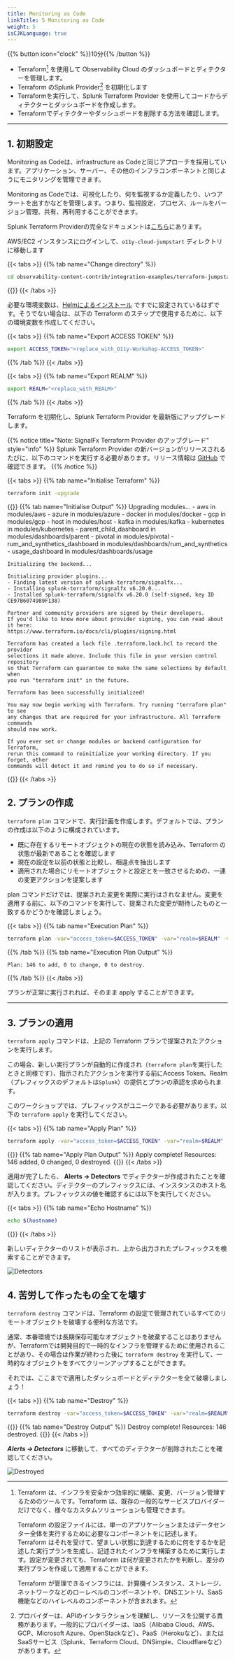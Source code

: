 ```yaml
---
title: Monitoring as Code
linkTitle: 5 Monitoring as Code
weight: 5
isCJKLanguage: true
---
```


{{% button icon="clock" %}}10分{{% /button %}}

* Terraform[^1] を使用して Observability Cloud のダッシュボードとディテクターを管理します。
* Terraform のSplunk Provider[^2] を初期化します
* Terraformを実行して、Splunk Terraform Provider を使用してコードからディテクターとダッシュボードを作成します。
* Terraformでディテクターやダッシュボードを削除する方法を確認します。

---

## 1. 初期設定

Monitoring as Codeは、infrastructure as Codeと同じアプローチを採用しています。アプリケーション、サーバー、その他のインフラコンポーネントと同じようにモニタリングを管理できます。

Monitoring as Codeでは、可視化したり、何を監視するか定義したり、いつアラートを出すかなどを管理します。つまり、監視設定、プロセス、ルールをバージョン管理、共有、再利用することができます。

Splunk Terraform Providerの完全なドキュメントは[こちら](https://registry.terraform.io/providers/splunk-terraform/signalfx/latest/docs)にあります。

AWS/EC2 インスタンスにログインして、`o11y-cloud-jumpstart` ディレクトリに移動します

{{< tabs >}}
{{% tab name="Change directory" %}}
```bash
cd observability-content-contrib/integration-examples/terraform-jumpstart
```
{{</tab >}}
{{< /tabs >}}

必要な環境変数は、[Helmによるインストール](../gdi/#2-helmによるインストール) ですでに設定されているはずです。そうでない場合は、以下の Terraform のステップで使用するために、以下の環境変数を作成してください。


{{< tabs >}}
{{% tab name="Export ACCESS TOKEN" %}}

``` bash
export ACCESS_TOKEN="<replace_with_O11y-Workshop-ACCESS_TOKEN>"
```

{{% /tab %}}
{{< /tabs >}}

{{< tabs >}}
{{% tab name="Export REALM" %}}

``` bash
export REALM="<replace_with_REALM>"
```

{{% /tab %}}
{{< /tabs >}}

Terraform を初期化し、Splunk Terraform Provider を最新版にアップグレードします。

{{% notice title="Note: SignalFx Terraform Provider のアップグレード" style="info" %}}
Splunk Terraform Provider の新バージョンがリリースされるたびに、以下のコマンドを実行する必要があります。リリース情報は [GitHub](https://github.com/splunk-terraform/terraform-provider-signalfx/releases) で確認できます。
{{% /notice %}}

{{< tabs >}}
{{% tab name="Initialise Terraform" %}}
```bash
terraform init -upgrade
```
{{</tab >}}
{{% tab name="Initialise Output" %}}
    Upgrading modules...
    - aws in modules/aws
    - azure in modules/azure
    - docker in modules/docker
    - gcp in modules/gcp
    - host in modules/host
    - kafka in modules/kafka
    - kubernetes in modules/kubernetes
    - parent_child_dashboard in modules/dashboards/parent
    - pivotal in modules/pivotal
    - rum_and_synthetics_dashboard in modules/dashboards/rum_and_synthetics
    - usage_dashboard in modules/dashboards/usage

    Initializing the backend...

    Initializing provider plugins...
    - Finding latest version of splunk-terraform/signalfx...
    - Installing splunk-terraform/signalfx v6.20.0...
    - Installed splunk-terraform/signalfx v6.20.0 (self-signed, key ID CE97B6074989F138)

    Partner and community providers are signed by their developers.
    If you'd like to know more about provider signing, you can read about it here:
    https://www.terraform.io/docs/cli/plugins/signing.html

    Terraform has created a lock file .terraform.lock.hcl to record the provider
    selections it made above. Include this file in your version control repository
    so that Terraform can guarantee to make the same selections by default when
    you run "terraform init" in the future.

    Terraform has been successfully initialized!

    You may now begin working with Terraform. Try running "terraform plan" to see
    any changes that are required for your infrastructure. All Terraform commands
    should now work.

    If you ever set or change modules or backend configuration for Terraform,
    rerun this command to reinitialize your working directory. If you forget, other
    commands will detect it and remind you to do so if necessary.
{{</tab >}}
{{< /tabs >}}

## 2. プランの作成

`terraform plan` コマンドで、実行計画を作成します。デフォルトでは、プランの作成は以下のように構成されています。

* 既に存在するリモートオブジェクトの現在の状態を読み込み、Terraform の状態が最新であることを確認します
* 現在の設定を以前の状態と比較し、相違点を抽出します
* 適用された場合にリモートオブジェクトと設定とを一致させるための、一連の変更アクションを提案します

plan コマンドだけでは、提案された変更を実際に実行はされなません。変更を適用する前に、以下のコマンドを実行して、提案された変更が期待したものと一致するかどうかを確認しましょう。

{{< tabs >}}
{{% tab name="Execution Plan" %}}

```bash
terraform plan -var="access_token=$ACCESS_TOKEN" -var="realm=$REALM" -var="o11y_prefix=[$(hostname)]"
```

{{% /tab %}}
{{% tab name="Execution Plan Output" %}}

``` text
Plan: 146 to add, 0 to change, 0 to destroy.
```

{{% /tab %}}
{{< /tabs >}}

プランが正常に実行されれば、そのまま apply することができます。

---

## 3. プランの適用

`terraform apply` コマンドは、上記の Terraform プランで提案されたアクションを実行します。

この場合、新しい実行プランが自動的に作成され（`terraform plan`を実行したときと同様です）、指示されたアクションを実行する前にAccess Token、Realm（プレフィックスのデフォルトは`Splunk`）の提供とプランの承認を求められます。

このワークショップでは、プレフィックスがユニークである必要があります。以下の `terraform apply` を実行してください。

{{< tabs >}}
{{% tab name="Apply Plan" %}}
```bash
terraform apply -var="access_token=$ACCESS_TOKEN" -var="realm=$REALM" -var="o11y_prefix=[$(hostname)]"
```
{{</tab >}}
{{% tab name="Apply Plan Output" %}}
Apply complete! Resources: 146 added, 0 changed, 0 destroyed.
{{</tab >}}
{{< /tabs >}}

適用が完了したら、 **Alerts → Detectors** でディテクターが作成されたことを確認してください。ディテクターのプレフィックスには、インスタンスのホスト名が入ります。プレフィックスの値を確認するには以下を実行してください。

{{< tabs >}}
{{% tab name="Echo Hostname" %}}
```bash
echo $(hostname)
```
{{</tab >}}
{{< /tabs >}}

新しいディテクターのリストが表示され、上から出力されたプレフィックスを検索することができます。

![Detectors](../images/detectors.png)

## 4. 苦労して作ったもの全てを壊す

`terraform destroy` コマンドは、Terraform の設定で管理されているすべてのリモートオブジェクトを破壊する便利な方法です。

通常、本番環境では長期保存可能なオブジェクトを破棄することはありませんが、Terraformでは開発目的で一時的なインフラを管理するために使用されることがあり、その場合は作業が終わった後に `terraform destroy` を実行して、一時的なオブジェクトをすべてクリーンアップすることができます。

それでは、ここまでで適用したダッシュボードとディテクターを全て破壊しましょう！

{{< tabs >}}
{{% tab name="Destroy" %}}
```bash
terraform destroy -var="access_token=$ACCESS_TOKEN" -var="realm=$REALM"
```
{{</tab >}}
{{% tab name="Destroy Output" %}}
Destroy complete! Resources: 146 destroyed.
{{</tab >}}
{{< /tabs >}}

_**Alerts → Detectors**_ に移動して、すべてのディテクターが削除されたことを確認してください。

![Destroyed](../images/destroy.png)

[^1]:
    Terraform は、インフラを安全かつ効率的に構築、変更、バージョン管理するためのツールです。Terraform は、既存の一般的なサービスプロバイダーだけでなく、様々なカスタムソリューションも管理できます。

    Terraform の設定ファイルには、単一のアプリケーションまたはデータセンター全体を実行するために必要なコンポーネントをに記述します。Terraform はそれを受けて、望ましい状態に到達するために何をするかを記述した実行プランを生成し、記述されたインフラを構築するために実行します。設定が変更されても、Terraform は何が変更されたかを判断し、差分の実行プランを作成して適用することができます。

    Terraform が管理できるインフラには、計算機インスタンス、ストレージ、ネットワークなどのローレベルのコンポーネントや、DNSエントリ、SaaS機能などのハイレベルのコンポーネントが含まれます。
[^2]:
    プロバイダーは、APIのインタラクションを理解し、リソースを公開する責務があります。一般的にプロバイダーは、IaaS（Alibaba Cloud、AWS、GCP、Microsoft Azure、OpenStackなど）、PaaS（Herokuなど）、またはSaaSサービス（Splunk、Terraform Cloud、DNSimple、Cloudflareなど）があります。
